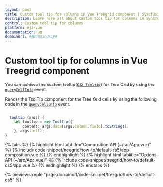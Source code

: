 ```yaml
---
layout: post
title: Custom tool tip for columns in Vue Treegrid component | Syncfusion
description: Learn here all about Custom tool tip for columns in Syncfusion Vue Treegrid component of Syncfusion Essential JS 2 and more.
control: Custom tool tip for columns 
platform: ej2-vue
documentation: ug
domainurl: ##DomainURL##
---
```


# Custom tool tip for columns in Vue Treegrid component

You can achieve the custom tooltip([`EJ2 Tooltip`](../../tooltip/getting-started)) for Tree Grid by using the [`queryCellInfo`](https://ej2.syncfusion.com/vue/documentation/api/treegrid/#querycellinfo) event.

Render the ToolTip component for the Tree Grid cells by using the following code in the [`queryCellInfo`](https://ej2.syncfusion.com/vue/documentation/api/treegrid/#querycellinfo) event.

```ts

  tooltip (args) {
    let tooltip = new Tooltip({
        content: args.data[args.column.field].toString();
    }, args.cell);
}

```

{% tabs %}
{% highlight html tabtitle="Composition API (~/src/App.vue)" %}
{% include code-snippet/treegrid/how-to/default-cs5/app-composition.vue %}
{% endhighlight %}
{% highlight html tabtitle="Options API (~/src/App.vue)" %}
{% include code-snippet/treegrid/how-to/default-cs5/app.vue %}
{% endhighlight %}
{% endtabs %}
        
{% previewsample "page.domainurl/code-snippet/treegrid/how-to/default-cs5" %}